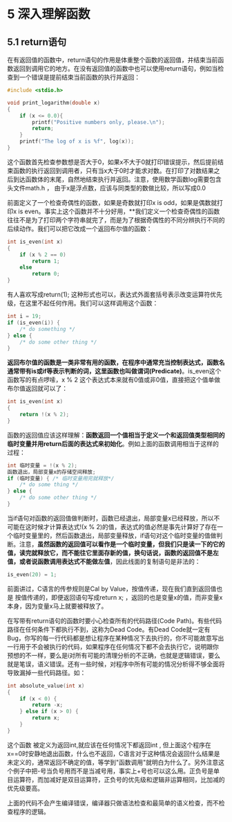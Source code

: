 # 5 深入理解函数

## 5.1 return语句

在有返回值的函数中，return语句的作用是体重整个函数的返回值，并结束当前函数返回到调用它的地方。在没有返回值的函数中也可以使用return语句，例如当检查到一个错误是提前结束当前函数的执行并返回：

```c
#include <stdio.h>

void print_logarithm(double x)
{
    if (x <= 0.0){
        printf("Positive numbers only, please.\n");
        return;
    }
    printf("The log of x is %f", log(x));
}    
```

这个函数首先检查参数想是否大于0，如果x不大于0就打印错误提示，然后提前结束函数的执行返回到调用者，只有当x大于0时才能求对数。在打印了对数结果之后到达函数体的末尾，自然地结束执行并返回。注意，使用数学函数log需要包含头文件math.h ， 由于x是浮点数，应该与同类型的数做比较，所以写成0.0

前面定义了一个检查奇偶性的函数，如果是奇数就打印x is odd，如果是偶数就打印x is even。事实上这个函数并不十分好用，**我们定义一个检查奇偶性的函数往往不是为了打印两个字符串就完了，而是为了根据奇偶性的不同分辨执行不同的后续动作。我们可以把它改成一个返回布尔值的函数：

```c
int is_even(int x)
{
    if (x % 2 == 0)
        return 1;
    else
        return 0;
}    
```

有人喜欢写成return(1); 这种形式也可以，表达式外面套括号表示改变运算符优先级，在这里不起任何作用。我们可以这样调用这个函数：

```c
int i = 19;
if (is_even(i)) {
    /* do something */
} else {
    /* do some other thing */
}
```

**返回布尔值的函数是一类非常有用的函数，在程序中通常充当控制表达式，函数名通常带有is或if等表示判断的词，这里函数也叫做谓词(Predicate)**。is_even这个函数写的有点啰嗦，x % 2 这个表达式本来就有0值或非0值，直接把这个值单做布尔值返回就可以了：

```c
int is_even(int x)
{
	return !(x % 2);
}    
```

函数的返回值应该这样理解：**函数返回一个值相当于定义一个和返回值类型相同的临时变量并用return后面的表达式来初始化**。例如上面的函数调用相当于这样的过程：

```C
int 临时变量 = !(x % 2);
函数退出，局部变量x的存储空间释放;
if (临时变量) { /* 临时变量用完就释放*/
    /* do some thing */
} else {
    /* do some other thing */
}
```

当if语句对函数的返回值做判断时，函数已经退出，局部变量x已经释放，所以不可能在这时候才计算表达式!(x % 2)的值，表达式的值必然是事先计算好了存在一个临时变量里的，然后函数退出，局部变量释放，if语句对这个临时变量的值做判断。注意，**虽然函数的返回值可以看作是一个临时变量，但我们只是读一下的它的值，读完就释放它，而不能往它里面存新的值，换句话说，函数的返回值不是左值，或者说函数调用表达式不能做左值**，因此线面的复制语句是非法的：

```c 
is_even(20) = 1;
```

前面讲过，C语言的传参规则是Cal by Value，按值传递，现在我们直到返回值也是 按值传递的，即便返回语句写成return x; ，返回的也是变量x的值，而非变量x本身，因为变量x马上就要被释放了。

在写带有return语句的函数时要小心检查所有的代码路径(Code Path)。有些代码路径在任何条件下都执行不到，这称为Dead Code。有Dead Code就一定有Bug，你写的每一行代码都是想让程序在某种情况下去执行的，你不可能故意写出一行用于不会被执行的代码，如果程序在任何情况下都不会去执行它，说明跟你 预想的不一样，要么是i对所有可能的清理分析的不正确，也就是逻辑错误，要么就是笔误，语义错误。还有一些时候，对程序中所有可能的情况分析得不够全面将导致漏掉一些代码路径。如：

```c 
int absolute_value(int x)
{
    if (x < 0) {
        return -x;
    } else if (x > 0) {
        return x;
    }
}    
```

这个函数 被定义为返回int,就应该在任何情况下都返回int , 但上面这个程序在x==0时安静地退出函数，什么也不返回，C语言对于这种情况会返回什么结果是未定义的，通常返回不确定的值，等学到"函数调用"就明白为什么了。另外注意这个例子中把-号当负号用而不是当减号用，事实上+号也可以这么用。正负号是单目运算符，而加减好是双目运算符，正负号的优先级和逻辑非运算相同，比加减的优先级要高。

上面的代码不会产生编译错误，编译器只做语法检查和最简单的语义检查，而不检查程序的逻辑。

